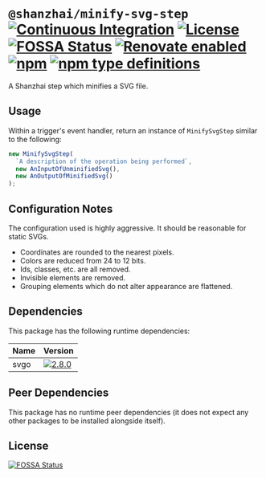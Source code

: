 # `@shanzhai/minify-svg-step` [![Continuous Integration](https://github.com/jameswilddev/shanzhai/workflows/Continuous%20Integration/badge.svg)](https://github.com/jameswilddev/shanzhai/actions) [![License](https://img.shields.io/github/license/jameswilddev/shanzhai.svg)](https://github.com/jameswilddev/shanzhai/blob/master/license) [![FOSSA Status](https://app.fossa.io/api/projects/git%2Bgithub.com%2Fjameswilddev%2Fshanzhai.svg?type=shield)](https://app.fossa.io/projects/git%2Bgithub.com%2Fjameswilddev%2Fshanzhai?ref=badge_shield) [![Renovate enabled](https://img.shields.io/badge/renovate-enabled-brightgreen.svg)](https://renovatebot.com/) [![npm](https://img.shields.io/npm/v/@shanzhai/minify-svg-step.svg)](https://www.npmjs.com/package/@shanzhai/minify-svg-step) [![npm type definitions](https://img.shields.io/npm/types/@shanzhai/minify-svg-step.svg)](https://www.npmjs.com/package/@shanzhai/minify-svg-step)

A Shanzhai step which minifies a SVG file.

## Usage

Within a trigger's event handler, return an instance of `MinifySvgStep`
similar to the following:

```typescript
new MinifySvgStep(
  `A description of the operation being performed`,
  new AnInputOfUnminifiedSvg(),
  new AnOutputOfMinifiedSvg()
);
```

## Configuration Notes

The configuration used is highly aggressive.  It should be reasonable for static
SVGs.

- Coordinates are rounded to the nearest pixels.
- Colors are reduced from 24 to 12 bits.
- Ids, classes, etc. are all removed.
- Invisible elements are removed.
- Grouping elements which do not alter appearance are flattened.

## Dependencies

This package has the following runtime dependencies:

Name | Version                                                                              
---- | -------------------------------------------------------------------------------------
svgo | [![2.8.0](https://img.shields.io/npm/v/svgo.svg)](https://www.npmjs.com/package/svgo)

## Peer Dependencies

This package has no runtime peer dependencies (it does not expect any other packages to be installed alongside itself).

## License

[![FOSSA Status](https://app.fossa.io/api/projects/git%2Bgithub.com%2Fjameswilddev%2Fshanzhai.svg?type=large)](https://app.fossa.io/projects/git%2Bgithub.com%2Fjameswilddev%2Fshanzhai?ref=badge_large)
